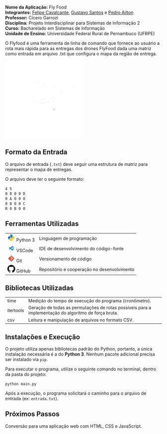 <p>
    <strong>Nome da Aplicação:</strong> Fly Food<br>
    <strong>Integrantes:</strong> <a href="https://github.com/Felipecs22">Felipe Cavalcante</a>, <a href="https://github.com/GustavoSantosgcs">Gustavo Santos</a> e <a href="https://github.com/pedroailton">Pedro Ailton</a><br>
    <strong>Professor:</strong> Cícero Garrozi<br>
    <strong>Disciplina:</strong> Projeto Interdisciplinar para Sistemas de Informação 2<br>
    <strong>Curso:</strong> Bacharelado em Sistemas de Informação<br>
    <strong>Unidade de Ensino:</strong> Universidade Federal Rural de Pernambuco (UFRPE)<br>
</p>

<p>O Flyfood é uma ferramenta de linha de comando que fornece ao usuário a rota mais rápida para as entregas dos drones FlyFood dada uma matriz como entrada em arquivo .txt que configura o mapa da região de entrega.</p>

<img src="imagens/Logo FlyFood.png" width="250" height="250" alt="Demonstração do projeto">

<h2>Formato da Entrada</h2>

O arquivo de entrada (`.txt`) deve seguir uma estrutura de matriz para representar o mapa de entregas.

O arquivo deve ter o seguinte formato:

```
4 5
0 0 0 0 D
0 A 0 0 0
0 0 0 0 C
R 0 B 0 0
```
<h2>Ferramentas Utilizadas</h2>
<table>
    <tr>
        <td><img src="imagens/logo-python.png" alt="Logo do Python" width="25"> Python 3</td>
        <td>Linguagem de programação</td>
    </tr>
    <tr>
        <td><img src="imagens/logo-vscode.png" alt="Logo do VSCode" width="25"> VSCode</td>
        <td>IDE de desenvolvimento do código-fonte</td>
    </tr>
    <tr>
        <td><img src="imagens/logo-git.png" alt="Logo do Git" width="25"> Git</td>
        <td>Versionamento de código</td>
    </tr>
    <tr>
        <td><img src="imagens/logo-github.png" alt="Logo do GitHub" width="25"> GitHub</td>
        <td>Repositório e cooperação no desenvolvimento</td>
    </tr>
</table>

<h2>Bibliotecas Utilizadas</h2>
<table>
    <tr>
        <td>time</td>
        <td>Medição do tempo de execução do programa (cronômetro).</td>
    </tr>
    <tr>
        <td>itertools</td>
        <td>Geração de todas as permutações de rotas possíveis para a implementação do algoritmo de força bruta.</td>
    </tr>
    <tr>
        <td>csv</td>
        <td>Leitura e manipulação de arquivos no formato CSV.</td>
    </tr>
</table>

<h2>Instalações e Execução</h2>
<p>O projeto utiliza apenas bibliotecas padrão do Python, portanto, a única instalação necessária é a do <strong>Python 3</strong>. Nenhum pacote adicional precisa ser instalado via <code>pip</code>.</p>
<p>Para executar o programa, utilize o seguinte comando no terminal, dentro da pasta do projeto:</p>
<pre><code>python main.py</code></pre>
<p>Após a execução, o programa solicitará o caminho para o arquivo de entrada (ex: <code>entrada.txt</code>).</p>

<h2>Próximos Passos</h2>
<p>Conversão para uma aplicação web com HTML, CSS e JavaScript.</p>
